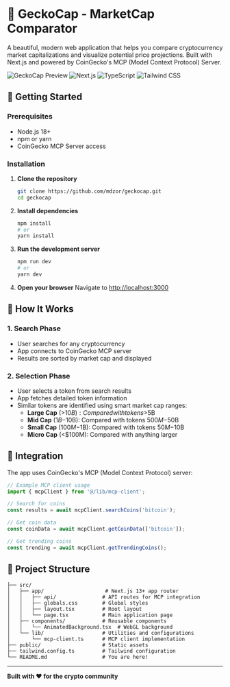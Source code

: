 # 🚀 GeckoCap - MarketCap Comparator

A beautiful, modern web application that helps you compare cryptocurrency market capitalizations and visualize potential price projections. Built with Next.js and powered by CoinGecko's MCP (Model Context Protocol) Server.

![GeckoCap Preview](https://img.shields.io/badge/Status-Live-brightgreen)
![Next.js](https://img.shields.io/badge/Next.js-15.4.6-black)
![TypeScript](https://img.shields.io/badge/TypeScript-Ready-blue)
![Tailwind CSS](https://img.shields.io/badge/Tailwind-CSS-38B2AC)

## 🚀 Getting Started

### Prerequisites

- Node.js 18+ 
- npm or yarn
- CoinGecko MCP Server access

### Installation

1. **Clone the repository**
   ```bash
   git clone https://github.com/mdzor/geckocap.git
   cd geckocap
   ```

2. **Install dependencies**
   ```bash
   npm install
   # or
   yarn install
   ```

4. **Run the development server**
   ```bash
   npm run dev
   # or
   yarn dev
   ```

5. **Open your browser**
   Navigate to [http://localhost:3000](http://localhost:3000)


## 📖 How It Works

### 1. **Search Phase**
- User searches for any cryptocurrency
- App connects to CoinGecko MCP server
- Results are sorted by market cap and displayed

### 2. **Selection Phase** 
- User selects a token from search results
- App fetches detailed token information
- Similar tokens are identified using smart market cap ranges:
  - **Large Cap** (>$10B): Compared with tokens >$5B
  - **Mid Cap** ($1B-$10B): Compared with tokens $500M-$50B  
  - **Small Cap** ($100M-$1B): Compared with tokens $50M-$10B
  - **Micro Cap** (<$100M): Compared with anything larger

## 🔧 Integration

The app uses CoinGecko's MCP (Model Context Protocol) server:

```typescript
// Example MCP client usage
import { mcpClient } from '@/lib/mcp-client';

// Search for coins
const results = await mcpClient.searchCoins('bitcoin');

// Get coin data  
const coinData = await mcpClient.getCoinData(['bitcoin']);

// Get trending coins
const trending = await mcpClient.getTrendingCoins();
```

## 📁 Project Structure

```
├── src/
│   ├── app/                    # Next.js 13+ app router
│   │   ├── api/               # API routes for MCP integration
│   │   ├── globals.css        # Global styles
│   │   ├── layout.tsx         # Root layout
│   │   └── page.tsx           # Main application page
│   ├── components/            # Reusable components
│   │   └── AnimatedBackground.tsx  # WebGL background
│   └── lib/                   # Utilities and configurations
│       └── mcp-client.ts      # MCP client implementation
├── public/                    # Static assets
├── tailwind.config.ts         # Tailwind configuration
└── README.md                  # You are here!
```

---

**Built with ❤️ for the crypto community**

